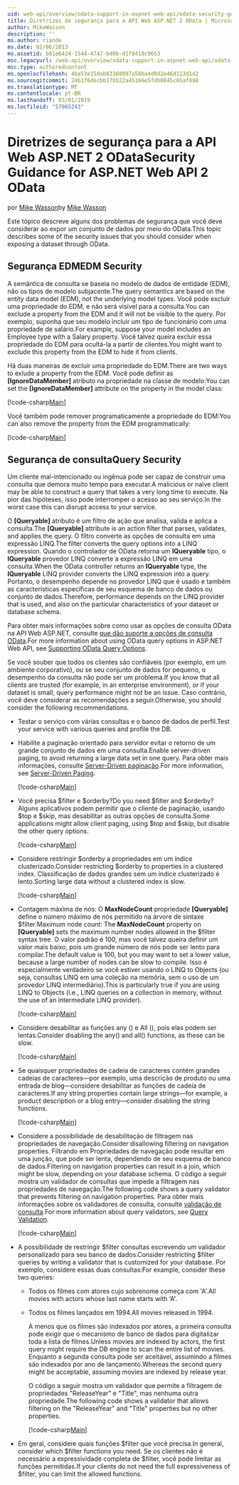 ```yaml
---
uid: web-api/overview/odata-support-in-aspnet-web-api/odata-security-guidance
title: Diretrizes de segurança para a API Web ASP.NET 2 OData | Microsoft Docs
author: MikeWasson
description: ''
ms.author: riande
ms.date: 02/06/2013
ms.assetid: b91e6424-1544-4747-bd0b-d1f8418c9653
msc.legacyurl: /web-api/overview/odata-support-in-aspnet-web-api/odata-security-guidance
msc.type: authoredcontent
ms.openlocfilehash: 4ba53e15dab83368097a58ba4d0d2e46d113d1d2
ms.sourcegitcommit: 24b1f6decbb17bb22a45166e5fdb0845c65af498
ms.translationtype: MT
ms.contentlocale: pt-BR
ms.lasthandoff: 03/01/2019
ms.locfileid: "57065243"
---
```

<a name="security-guidance-for-aspnet-web-api-2-odata"></a><span data-ttu-id="2c78c-102">Diretrizes de segurança para a API Web ASP.NET 2 OData</span><span class="sxs-lookup"><span data-stu-id="2c78c-102">Security Guidance for ASP.NET Web API 2 OData</span></span>
====================
<span data-ttu-id="2c78c-103">por [Mike Wasson](https://github.com/MikeWasson)</span><span class="sxs-lookup"><span data-stu-id="2c78c-103">by [Mike Wasson](https://github.com/MikeWasson)</span></span>

<span data-ttu-id="2c78c-104">Este tópico descreve alguns dos problemas de segurança que você deve considerar ao expor um conjunto de dados por meio do OData.</span><span class="sxs-lookup"><span data-stu-id="2c78c-104">This topic describes some of the security issues that you should consider when exposing a dataset through OData.</span></span>

## <a name="edm-security"></a><span data-ttu-id="2c78c-105">Segurança EDM</span><span class="sxs-lookup"><span data-stu-id="2c78c-105">EDM Security</span></span>

<span data-ttu-id="2c78c-106">A semântica de consulta se baseia no modelo de dados de entidade (EDM), não os tipos de modelo subjacente.</span><span class="sxs-lookup"><span data-stu-id="2c78c-106">The query semantics are based on the entity data model (EDM), not the underlying model types.</span></span> <span data-ttu-id="2c78c-107">Você pode excluir uma propriedade do EDM, e não será visível para a consulta.</span><span class="sxs-lookup"><span data-stu-id="2c78c-107">You can exclude a property from the EDM and it will not be visible to the query.</span></span> <span data-ttu-id="2c78c-108">Por exemplo, suponha que seu modelo incluir um tipo de funcionário com uma propriedade de salário.</span><span class="sxs-lookup"><span data-stu-id="2c78c-108">For example, suppose your model includes an Employee type with a Salary property.</span></span> <span data-ttu-id="2c78c-109">Você talvez queira excluir essa propriedade do EDM para ocultá-la a partir de clientes.</span><span class="sxs-lookup"><span data-stu-id="2c78c-109">You might want to exclude this property from the EDM to hide it from clients.</span></span>

<span data-ttu-id="2c78c-110">Há duas maneiras de excluir uma propriedade do EDM.</span><span class="sxs-lookup"><span data-stu-id="2c78c-110">There are two ways to exlude a property from the EDM.</span></span> <span data-ttu-id="2c78c-111">Você pode definir as **[IgnoreDataMember]** atributo na propriedade na classe de modelo:</span><span class="sxs-lookup"><span data-stu-id="2c78c-111">You can set the **[IgnoreDataMember]** attribute on the property in the model class:</span></span>

[!code-csharp[Main](odata-security-guidance/samples/sample1.cs)]

<span data-ttu-id="2c78c-112">Você também pode remover programaticamente a propriedade do EDM:</span><span class="sxs-lookup"><span data-stu-id="2c78c-112">You can also remove the property from the EDM programmatically:</span></span>

[!code-csharp[Main](odata-security-guidance/samples/sample2.cs)]

## <a name="query-security"></a><span data-ttu-id="2c78c-113">Segurança de consulta</span><span class="sxs-lookup"><span data-stu-id="2c78c-113">Query Security</span></span>

<span data-ttu-id="2c78c-114">Um cliente mal-intencionado ou ingênua pode ser capaz de construir uma consulta que demora muito tempo para executar.</span><span class="sxs-lookup"><span data-stu-id="2c78c-114">A malicious or naive client may be able to construct a query that takes a very long time to execute.</span></span> <span data-ttu-id="2c78c-115">Na pior das hipóteses, isso pode interromper o acesso ao seu serviço.</span><span class="sxs-lookup"><span data-stu-id="2c78c-115">In the worst case this can disrupt access to your service.</span></span>

<span data-ttu-id="2c78c-116">O **[Queryable]** atributo é um filtro de ação que analisa, valida e aplica a consulta.</span><span class="sxs-lookup"><span data-stu-id="2c78c-116">The **[Queryable]** attribute is an action filter that parses, validates, and applies the query.</span></span> <span data-ttu-id="2c78c-117">O filtro converte as opções de consulta em uma expressão LINQ.</span><span class="sxs-lookup"><span data-stu-id="2c78c-117">The filter converts the query options into a LINQ expression.</span></span> <span data-ttu-id="2c78c-118">Quando o controlador de OData retorna um **IQueryable** tipo, o **IQueryable** provedor LINQ converte a expressão LINQ em uma consulta.</span><span class="sxs-lookup"><span data-stu-id="2c78c-118">When the OData controller returns an **IQueryable** type, the **IQueryable** LINQ provider converts the LINQ expression into a query.</span></span> <span data-ttu-id="2c78c-119">Portanto, o desempenho depende no provedor LINQ que é usado e também as características específicas de seu esquema de banco de dados ou conjunto de dados.</span><span class="sxs-lookup"><span data-stu-id="2c78c-119">Therefore, performance depends on the LINQ provider that is used, and also on the particular characteristics of your dataset or database schema.</span></span>

<span data-ttu-id="2c78c-120">Para obter mais informações sobre como usar as opções de consulta OData na API Web ASP.NET, consulte [que dão suporte a opções de consulta OData](supporting-odata-query-options.md).</span><span class="sxs-lookup"><span data-stu-id="2c78c-120">For more information about using OData query options in ASP.NET Web API, see [Supporting OData Query Options](supporting-odata-query-options.md).</span></span>

<span data-ttu-id="2c78c-121">Se você souber que todos os clientes são confiáveis (por exemplo, em um ambiente corporativo), ou se seu conjunto de dados for pequeno, o desempenho da consulta não pode ser um problema.</span><span class="sxs-lookup"><span data-stu-id="2c78c-121">If you know that all clients are trusted (for example, in an enterprise environment), or if your dataset is small, query performance might not be an issue.</span></span> <span data-ttu-id="2c78c-122">Caso contrário, você deve considerar as recomendações a seguir.</span><span class="sxs-lookup"><span data-stu-id="2c78c-122">Otherwise, you should consider the following recommendations.</span></span>

- <span data-ttu-id="2c78c-123">Testar o serviço com várias consultas e o banco de dados de perfil.</span><span class="sxs-lookup"><span data-stu-id="2c78c-123">Test your service with various queries and profile the DB.</span></span>
- <span data-ttu-id="2c78c-124">Habilite a paginação orientado para servidor evitar o retorno de um grande conjunto de dados em uma consulta.</span><span class="sxs-lookup"><span data-stu-id="2c78c-124">Enable server-driven paging, to avoid returning a large data set in one query.</span></span> <span data-ttu-id="2c78c-125">Para obter mais informações, consulte [Server-Driven paginação](supporting-odata-query-options.md#server-paging).</span><span class="sxs-lookup"><span data-stu-id="2c78c-125">For more information, see [Server-Driven Paging](supporting-odata-query-options.md#server-paging).</span></span> 

    [!code-csharp[Main](odata-security-guidance/samples/sample3.cs)]
- <span data-ttu-id="2c78c-126">Você precisa $filter e $orderby?</span><span class="sxs-lookup"><span data-stu-id="2c78c-126">Do you need $filter and $orderby?</span></span> <span data-ttu-id="2c78c-127">Alguns aplicativos podem permitir que o cliente de paginação, usando $top e $skip, mas desabilitar as outras opções de consulta.</span><span class="sxs-lookup"><span data-stu-id="2c78c-127">Some applications might allow client paging, using $top and $skip, but disable the other query options.</span></span> 

    [!code-csharp[Main](odata-security-guidance/samples/sample4.cs)]
- <span data-ttu-id="2c78c-128">Considere restringir $orderby a propriedades em um índice clusterizado.</span><span class="sxs-lookup"><span data-stu-id="2c78c-128">Consider restricting $orderby to properties in a clustered index.</span></span> <span data-ttu-id="2c78c-129">Classificação de dados grandes sem um índice clusterizado é lento.</span><span class="sxs-lookup"><span data-stu-id="2c78c-129">Sorting large data without a clustered index is slow.</span></span> 

    [!code-csharp[Main](odata-security-guidance/samples/sample5.cs)]
- <span data-ttu-id="2c78c-130">Contagem máxima de nós: O **MaxNodeCount** propriedade **[Queryable]** define o número máximo de nós permitido na árvore de sintaxe $filter.</span><span class="sxs-lookup"><span data-stu-id="2c78c-130">Maximum node count: The **MaxNodeCount** property on **[Queryable]** sets the maximum number nodes allowed in the $filter syntax tree.</span></span> <span data-ttu-id="2c78c-131">O valor padrão é 100, mas você talvez queira definir um valor mais baixo, pois um grande número de nós pode ser lento para compilar.</span><span class="sxs-lookup"><span data-stu-id="2c78c-131">The default value is 100, but you may want to set a lower value, because a large number of nodes can be slow to compile.</span></span> <span data-ttu-id="2c78c-132">Isso é especialmente verdadeiro se você estiver usando o LINQ to Objects (ou seja, consultas LINQ em uma coleção na memória, sem o uso de um provedor LINQ intermediário).</span><span class="sxs-lookup"><span data-stu-id="2c78c-132">This is particularly true if you are using LINQ to Objects (i.e., LINQ queries on a collection in memory, without the use of an intermediate LINQ provider).</span></span> 

    [!code-csharp[Main](odata-security-guidance/samples/sample6.cs)]
- <span data-ttu-id="2c78c-133">Considere desabilitar as funções any () e All (), pois elas podem ser lentas.</span><span class="sxs-lookup"><span data-stu-id="2c78c-133">Consider disabling the any() and all() functions, as these can be slow.</span></span> 

    [!code-csharp[Main](odata-security-guidance/samples/sample7.cs)]
- <span data-ttu-id="2c78c-134">Se quaisquer propriedades de cadeia de caracteres contém grandes cadeias de caracteres&#8212;por exemplo, uma descrição de produto ou uma entrada de blog&#8212;considere desabilitar as funções de cadeia de caracteres.</span><span class="sxs-lookup"><span data-stu-id="2c78c-134">If any string properties contain large strings&#8212;for example, a product description or a blog entry&#8212;consider disabling the string functions.</span></span> 

    [!code-csharp[Main](odata-security-guidance/samples/sample8.cs)]
- <span data-ttu-id="2c78c-135">Considere a possibilidade de desabilitação de filtragem nas propriedades de navegação.</span><span class="sxs-lookup"><span data-stu-id="2c78c-135">Consider disallowing filtering on navigation properties.</span></span> <span data-ttu-id="2c78c-136">Filtrando em Propriedades de navegação pode resultar em uma junção, que pode ser lenta, dependendo de seu esquema de banco de dados.</span><span class="sxs-lookup"><span data-stu-id="2c78c-136">Filtering on navigation properties can result in a join, which might be slow, depending on your database schema.</span></span> <span data-ttu-id="2c78c-137">O código a seguir mostra um validador de consultas que impede a filtragem nas propriedades de navegação.</span><span class="sxs-lookup"><span data-stu-id="2c78c-137">The following code shows a query validator that prevents filtering on navigation properties.</span></span> <span data-ttu-id="2c78c-138">Para obter mais informações sobre os validadores de consulta, consulte [validação de consulta](supporting-odata-query-options.md#query-validation).</span><span class="sxs-lookup"><span data-stu-id="2c78c-138">For more information about query validators, see [Query Validation](supporting-odata-query-options.md#query-validation).</span></span> 

    [!code-csharp[Main](odata-security-guidance/samples/sample9.cs)]
- <span data-ttu-id="2c78c-139">A possibilidade de restringir $filter consultas escrevendo um validador personalizado para seu banco de dados.</span><span class="sxs-lookup"><span data-stu-id="2c78c-139">Consider restricting $filter queries by writing a validator that is customized for your database.</span></span> <span data-ttu-id="2c78c-140">Por exemplo, considere essas duas consultas:</span><span class="sxs-lookup"><span data-stu-id="2c78c-140">For example, consider these two queries:</span></span> 

  - <span data-ttu-id="2c78c-141">Todos os filmes com atores cujo sobrenome começa com 'A'.</span><span class="sxs-lookup"><span data-stu-id="2c78c-141">All movies with actors whose last name starts with ‘A'.</span></span>
  - <span data-ttu-id="2c78c-142">Todos os filmes lançados em 1994.</span><span class="sxs-lookup"><span data-stu-id="2c78c-142">All movies released in 1994.</span></span>

    <span data-ttu-id="2c78c-143">A menos que os filmes são indexados por atores, a primeira consulta pode exigir que o mecanismo de banco de dados para digitalizar toda a lista de filmes.</span><span class="sxs-lookup"><span data-stu-id="2c78c-143">Unless movies are indexed by actors, the first query might require the DB engine to scan the entire list of movies.</span></span> <span data-ttu-id="2c78c-144">Enquanto a segunda consulta pode ser aceitável, assumindo a filmes são indexados por ano de lançamento.</span><span class="sxs-lookup"><span data-stu-id="2c78c-144">Whereas the second query might be acceptable, assuming movies are indexed by release year.</span></span>

    <span data-ttu-id="2c78c-145">O código a seguir mostra um validador que permite a filtragem de propriedades "ReleaseYear" e "Title", mas nenhuma outra propriedade.</span><span class="sxs-lookup"><span data-stu-id="2c78c-145">The following code shows a validator that allows filtering on the "ReleaseYear" and "Title" properties but no other properties.</span></span>

    [!code-csharp[Main](odata-security-guidance/samples/sample10.cs)]
- <span data-ttu-id="2c78c-146">Em geral, considere quais funções $filter que você precisa.</span><span class="sxs-lookup"><span data-stu-id="2c78c-146">In general, consider which $filter functions you need.</span></span> <span data-ttu-id="2c78c-147">Se os clientes não é necessário a expressividade completa de $filter, você pode limitar as funções permitidas.</span><span class="sxs-lookup"><span data-stu-id="2c78c-147">If your clients do not need the full expressiveness of $filter, you can limit the allowed functions.</span></span>
